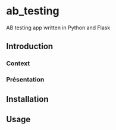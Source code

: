 # ab_testing
AB testing app written in Python and Flask 

## Introduction

### Context
### Présentation
## Installation

## Usage 

